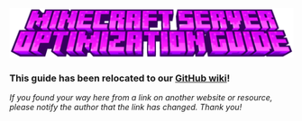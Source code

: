 ![](https://github.com/SytexMC/Minecraft-Server-Optimization/blob/main/minecraft_server_optimization_guide.png)

### This guide has been relocated to our [GitHub wiki](https://github.com/SytexMC/Minecraft-Server-Optimization/wiki)!

*If you found your way here from a link on another website or resource, please notify the author that the link has changed. Thank you!*
